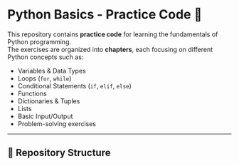 # Python Basics - Practice Code 🐍

This repository contains **practice code** for learning the fundamentals of Python programming.  
The exercises are organized into **chapters**, each focusing on different Python concepts such as:

- Variables & Data Types
- Loops (`for`, `while`)
- Conditional Statements (`if`, `elif`, `else`)
- Functions
- Dictionaries & Tuples
- Lists
- Basic Input/Output
- Problem-solving exercises

---

## 📂 Repository Structure

